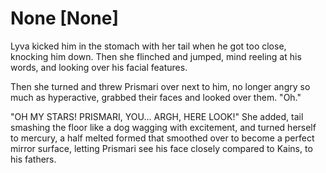 # None [None]
Lyva kicked him in the stomach with her tail when he got too close, knocking him down. Then she flinched and jumped, mind reeling at his words, and looking over his facial features.   

Then she turned and threw Prismari over next to him, no longer angry so much as hyperactive, grabbed their faces and looked over them. "Oh."   

"OH MY STARS! PRISMARI, YOU... ARGH, HERE LOOK!" She added, tail smashing the floor like a dog wagging with excitement, and turned herself to mercury, a half melted formed that smoothed over to become a perfect mirror surface, letting Prismari see his face closely compared to Kains, to his fathers.
